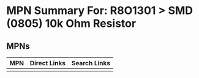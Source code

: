 



# MPN Summary For: R8O1301 > SMD (0805) 10k Ohm Resistor

## MPNs
  

|MPN|Direct Links|Search Links|
| :--- | :--- | :--- |
||||
